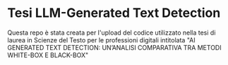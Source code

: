 ﻿# Tesi LLM-Generated Text Detection

 Questa repo è stata creata per l'upload del codice utilizzato nella tesi di laurea in Scienze del Testo per le professioni digitali intitolata "AI GENERATED TEXT DETECTION: 
UN’ANALISI COMPARATIVA TRA METODI WHITE-BOX E BLACK-BOX"


